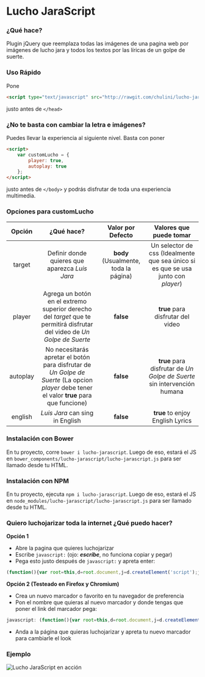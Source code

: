 # Lucho JaraScript
### ¿Qué hace?
Plugin jQuery que reemplaza todas las imágenes de una pagina web por imágenes de lucho jara y todos los textos por las líricas de un golpe de suerte.

### Uso Rápido
Pone
```html
<script type="text/javascript" src="http://rawgit.com/chulini/lucho-jarascript/master/lucho-jarascript.js"></script>
```
justo antes de ```</head>```

### ¿No te basta con cambiar la letra e imágenes?

Puedes llevar la experiencia al siguiente nivel. Basta con poner
```html
<script>    
    var customLucho = {
        player: true,
        autoplay: true
    };
</script>
```
justo antes de ```</body>``` y podrás disfrutar de toda una experiencia multimedia.

### Opciones para customLucho

| Opción | ¿Qué hace? | Valor por Defecto | Valores que puede tomar |
| :----: | :--------: | :----------------:| :---------------------: |
| target | Definir donde quieres que aparezca *Luis Jara* | **body** (Usualmente, toda la página)| Un selector de css (Idealmente que sea único si es que se usa junto con *player*) |
| player | Agrega un botón en el extremo superior derecho del *target* que te permitirá disfrutar del video de *Un Golpe de Suerte* | **false** | **true** para disfrutar del video |
| autoplay | No necesitarás apretar el botón para disfrutar de *Un Golpe de Suerte* (La opcion *player* debe tener el valor **true** para que funcione) | **false** | **true** para disfrutar de *Un Golpe de Suerte* sin intervención humana |
| english | *Luis Jara* can sing in English | **false** | **true** to enjoy English Lyrics |


### Instalación con Bower

En tu proyecto, corre `bower i lucho-jarascript`. Luego de eso, estará el JS en `bower_components/lucho-jarascript/lucho-jarascript.js` para ser llamado desde tu HTML.

### Instalación con NPM

En tu proyecto, ejecuta `npm i lucho-jarascript`. Luego de eso, estará el JS en `node_modules/lucho-jarascript/lucho-jarascript.js` para ser llamado desde tu HTML.

### Quiero luchojarizar toda la internet ¿Qué puedo hacer?

**Opción 1**

- Abre la pagina que quieres luchojarizar
- Escribe ```javascript:``` (ojo: ***escribe***, no funciona copiar y pegar)
- Pega esto justo después de ```javascript:``` y apreta enter:
```javascript
(function(){var root=this,d=root.document,j=d.createElement('script');j.type='text/javascript';j.src='http://rawgit.com/chulini/lucho-jarascript/master/lucho-jarascript.js?' + Math.random();d.body.appendChild(j);}());
```

**Opción 2 (Testeado en Firefox y Chromium)**

- Crea un nuevo marcador o favorito en tu navegador de preferencia
- Pon el nombre que quieras al nuevo marcador y donde tengas que poner el link del marcador pega:
```javascript
javascript: (function(){var root=this,d=root.document,j=d.createElement('script');j.type='text/javascript';j.src='http://rawgit.com/chulini/lucho-jarascript/master/lucho-jarascript.js?' + Math.random();d.body.appendChild(j);}());
```
- Anda a la página que quieras luchojarizar y apreta tu nuevo marcador para cambiarle el look

### Ejemplo
![Lucho JaraScript en acción](http://i.imgur.com/PL7kaqf.png "emol.com con Lucho JaraScript")
